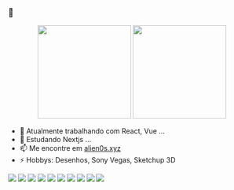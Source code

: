 ### 👋

<div align="center" width="100%">
<img height="190rem" src="https://github-readme-stats.vercel.app/api/top-langs/?username=alien0s&show_icons=true&theme=algolia&locale=pt-BR&border_radius=4&hide_border=true&layout=compact&langs_count=9" />
<img height="190rem" src="https://github-readme-stats.vercel.app/api?username=alien0s&layout=compact&show_icons=true&show=contribs,prs&theme=algolia&locale=pt-BR&border_radius=4&hide_border=true&count_private=true" />
</div>

- 🔭 Atualmente trabalhando com React, Vue ...
- 🌱 Estudando Nextjs ...
- 📫 Me encontre em [alien0s.xyz](https://alien0s.xyz)
- ⚡ Hobbys: Desenhos, Sony Vegas, Sketchup 3D


![](https://img.shields.io/badge/--E34F26.svg?style=flat&logoColor=FAFAFF&logo=html5)
![](https://img.shields.io/badge/--4FC08D.svg?style=flat&logoColor=FAFAFF&logo=vue.js)
![](https://img.shields.io/badge/--1572b6.svg?style=flat&logoColor=FAFAFF&logo=css3)
![](https://img.shields.io/badge/--7952B3.svg?style=flat&logoColor=FAFAFF&logo=bootstrap)
![](https://img.shields.io/badge/--4479A1.svg?style=flat&logoColor=FAFAFF&logo=mysql)
![](https://img.shields.io/badge/--339933.svg?style=flat&logoColor=FAFAFF&logo=node.js)
![](https://img.shields.io/badge/--F7DF1E.svg?style=flat&logoColor=0D0D0D&logo=javascript)
![](https://img.shields.io/badge/--777BB4.svg?style=flat&logoColor=FAFAFF&logo=php)
![](https://img.shields.io/badge/--DD0031.svg?style=flat&logoColor=FAFAFF&logo=angular)
![](https://img.shields.io/badge/--47848F.svg?style=flat&logoColor=FAFAFF&logo=electron)

